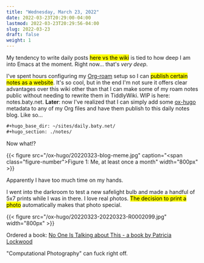 ```yaml
---
title: "Wednesday, March 23, 2022"
date: 2022-03-23T20:29:00-04:00
lastmod: 2022-03-23T20:29:56-04:00
slug: 2022-03-23
draft: false
weight: 1
---
```


My tendency to write daily posts <mark>here vs the wiki</mark> is tied to how deep I am into Emacs at the moment. Right now... that's _very deep_.

I've spent hours configuring my [Org-roam](https://www.orgroam.com) setup so I can <mark>publish certain notes as a website</mark>. It's so cool, but in the end I'm not sure it offers clear advantages over this wiki other than that I can make some of my roam notes public without needing to rewrite them in TiddlyWiki. WIP is here: notes.baty.net. **Later**: now I've realized that I can simply add some [ox-hugo](https://ox-hugo.scripter.co) metadata to any of my Org files and have them publish to this daily notes blog. Like so...

```org
#+hugo_base_dir: ~/sites/daily.baty.net/
#+hugo_section: ./notes/
```

Now what!?

{{< figure src="/ox-hugo/20220323-blog-meme.jpg" caption="<span class=\"figure-number\">Figure 1: </span>Me, at least once a month" width="800px" >}}

Apparently I have too much time on my hands.

I went into the darkroom to test a new safelight bulb and made a handful of 5x7 prints while I was in there. I love real photos. <mark>The decision to print a photo</mark> automatically makes that photo special.

{{< figure src="/ox-hugo/20220323-20220323-R0002099.jpg" width="800px" >}}

Ordered a book:  [No One Is Talking about This - a book by Patricia Lockwood](https://bookshop.org/books/no-one-is-talking-about-this/9780593189580)

"Computational Photography" can fuck right off.

[//]: # "Exported with love from a post written in Org mode"
[//]: # "- https://github.com/kaushalmodi/ox-hugo"
